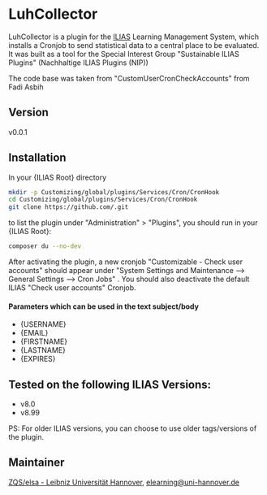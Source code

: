 LuhCollector
============
LuhCollector is a plugin for the [ILIAS](https://www.ilias.de/) Learning Management System, 
which installs a Cronjob to send statistical data to a central place to be evaluated. 
It was built as a tool for the Special Interest Group "Sustainable ILIAS Plugins" (Nachhaltige ILIAS Plugins (NIP))

The code base was taken from "CustomUserCronCheckAccounts" from Fadi Asbih

## Version
v0.0.1

## Installation
In your {ILIAS Root} directory
```bash
mkdir -p Customizing/global/plugins/Services/Cron/CronHook
cd Customizing/global/plugins/Services/Cron/CronHook
git clone https://github.com/.git
```

to list the plugin under "Administration" > "Plugins", you should run in your {ILIAS Root}:
```bash
composer du --no-dev
```

After activating the plugin, a new cronjob "Customizable - Check user accounts" should appear under "System Settings and Maintenance --> General Settings --> Cron Jobs"
. You should also deactivate the default ILIAS "Check user accounts" Cronjob.

#### Parameters which can be used in the text subject/body
* {USERNAME}
* {EMAIL}
* {FIRSTNAME}
* {LASTNAME}
* {EXPIRES}

## Tested on the following ILIAS Versions:
* v8.0
* v8.99

PS: For older ILIAS versions, you can choose to use older tags/versions of the plugin.

## Maintainer
[ZQS/elsa - Leibniz Universität Hannover](https://www.zqs.uni-hannover.de/de/zqs/team-kontakt/elsa/), [elearning@uni-hannover.de](mailto:elearning@uni-hannover.de)

